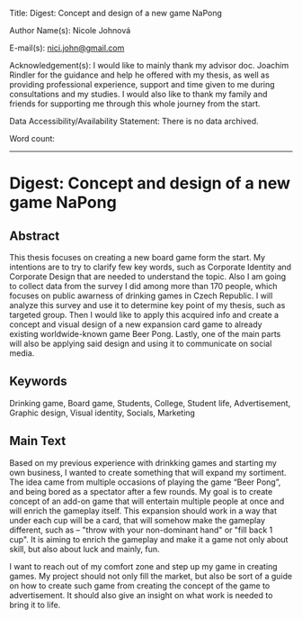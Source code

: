 Title: Digest: Concept and design of a new game NaPong

Author Name(s): Nicole Johnová

E-mail(s): nici.john@gmail.com

Acknowledgement(s): I would like to mainly thank my advisor doc. Joachim Rindler for the guidance and help he offered with my thesis, as well as providing professional experience, support and time given to me during consultations and my studies. I would also like to thank my family and friends for supporting me through this whole journey from the start.


Data Accessibility/Availability Statement: There is no data archived.

<!-- See https://www.cambridge.org/core/services/authors/open-data/data-availability-statements -->

Word count: <!-- Digests should be approximately 500 words. Everything below, including headings, image captions, etc., except references. -->

- - -

# Digest: Concept and design of a new game NaPong

## Abstract

This thesis focuses on creating a new board game form the start. My intentions are to try to clarify few key words, such as Corporate Identity and Corporate Design that are needed to understand the topic. Also I am going to collect data from the survey I did among more than 170 people, which focuses on public awarness of drinking games in Czech Republic. I will analyze this survey and use it to determine key point of my thesis, such as targeted group.  Then I would like to apply this acquired info and create a concept and visual design of a new expansion card game to already existing worldwide-known game Beer Pong. Lastly, one of the main parts will also be applying said design and using it to communicate on social media.

## Keywords

Drinking game, Board game, Students, College, Student life, Advertisement, Graphic design, Visual identity, Socials, Marketing

## Main Text

Based on my previous experience with drinkking games and starting my own business, I wanted to create something that will expand my sortiment. The idea came from multiple occasions of playing the game “Beer Pong”, and being bored as a spectator after a few rounds. My goal is to create concept of an add-on game that will entertain multiple people at once and will enrich the gameplay itself. This expansion should work in a way that under each cup will be a card, that will somehow make the gameplay different, such as – "throw with your non-dominant hand" or "fill back 1 cup". It is aiming to enrich the gameplay and make it a game not only about skill, but also about luck and mainly, fun. 

I want to reach out of my comfort zone and step up my game in creating games. My project should not only fill the market, but also be sort of a guide on how to create such game from creating the concept of the game to advertisement. It should also give an insight on what work is needed to bring it to life. 


<!--
Consider these sections, and chunk them into separate paragraphs for readability. Note that a single sentence can represent a paragraph. See, What makes writing more readable? https://pudding.cool/2022/02/plain/ for guidance.

1. Introduction that positions the research in a broader context and provides added value through citations not included in the original article.
2. Summary of the original article’s methods and results.
3. Further discussion on the significance of findings.
4. Discussion connecting this work to other studies – provides added value through citations not included in the original study.

Also, consider referring and linking to figures in your main text if useful.

- For example:
> The expectation is that under harsh circumstances, population size will be reduced, and 45 individuals will die irrespective of their trait values. This will result in higher levels of genetic 46 drift in the population, increasing the chance of losing genetic variation at any locus in the 47 genome ([Figure 1](#figure-1)).
 -->

